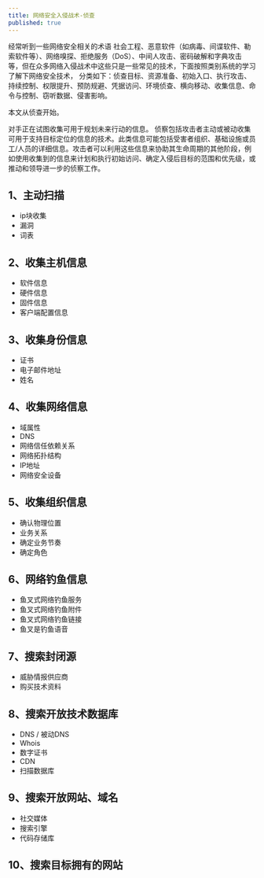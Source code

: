 ```yaml
---
title: 网络安全入侵战术-侦查
published: true
---
```


经常听到一些网络安全相关的术语 社会工程、恶意软件（如病毒、间谍软件、勒索软件等）、网络嗅探、拒绝服务（DoS）、中间人攻击、密码破解和字典攻击 等，但在众多网络入侵战术中这些只是一些常见的技术，下面按照类别系统的学习了解下网络安全技术， 分类如下：侦查目标、资源准备、初始入口、执行攻击、持续控制、权限提升、预防规避、凭据访问、环境侦查、横向移动、收集信息、命令与控制、窃听数据、侵害影响。

本文从侦查开始。

对手正在试图收集可用于规划未来行动的信息。
侦察包括攻击者主动或被动收集可用于支持目标定位的信息的技术。此类信息可能包括受害者组织、基础设施或员工/人员的详细信息。攻击者可以利用这些信息来协助其生命周期的其他阶段，例如使用收集到的信息来计划和执行初始访问、确定入侵后目标的范围和优先级，或推动和领导进一步的侦察工作。

## 1、主动扫描
- ip块收集
- 漏洞
- 词表

## 2、收集主机信息
- 软件信息
- 硬件信息
- 固件信息
- 客户端配置信息

## 3、收集身份信息

- 证书
- 电子邮件地址
- 姓名

## 4、收集网络信息

- 域属性
- DNS
- 网络信任依赖关系
- 网络拓扑结构
- IP地址
- 网络安全设备

## 5、收集组织信息

- 确认物理位置
- 业务关系
- 确定业务节奏
- 确定角色

## 6、网络钓鱼信息

- 鱼叉式网络钓鱼服务
- 鱼叉式网络钓鱼附件
- 鱼叉式网络钓鱼链接
- 鱼叉是钓鱼语音

## 7、搜索封闭源

- 威胁情报供应商
- 购买技术资料

## 8、搜索开放技术数据库

- DNS / 被动DNS
- Whois
- 数字证书
- CDN
- 扫描数据库

## 9、搜索开放网站、域名

- 社交媒体
- 搜索引擎
- 代码存储库

## 10、搜索目标拥有的网站

